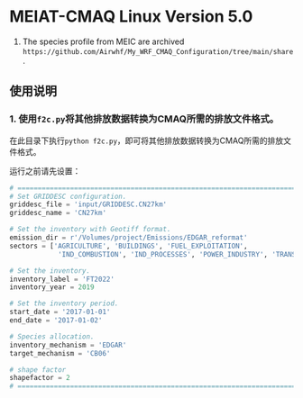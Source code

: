 # MEIAT-CMAQ Linux Version 5.0

1. The species profile from MEIC are archived `https://github.com/Airwhf/My_WRF_CMAQ_Configuration/tree/main/share`.

## 使用说明

### 1. 使用`f2c.py`将其他排放数据转换为CMAQ所需的排放文件格式。

在此目录下执行`python f2c.py`，即可将其他排放数据转换为CMAQ所需的排放文件格式。

运行之前请先设置：

```python
# ========================================================================================
# Set GRIDDESC configuration.
griddesc_file = 'input/GRIDDESC.CN27km'
griddesc_name = 'CN27km'    

# Set the inventory with Geotiff format.
emission_dir = r'/Volumes/project/Emissions/EDGAR_reformat'  
sectors = ['AGRICULTURE', 'BUILDINGS', 'FUEL_EXPLOITATION',
            'IND_COMBUSTION', 'IND_PROCESSES', 'POWER_INDUSTRY', 'TRANSPORT', 'WASTE']

# Set the inventory.
inventory_label = 'FT2022'
inventory_year = 2019

# Set the inventory period.
start_date = '2017-01-01'
end_date = '2017-01-02'

# Species allocation.
inventory_mechanism = 'EDGAR'
target_mechanism = 'CB06'

# shape factor
shapefactor = 2
# ========================================================================================
```




